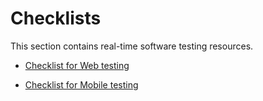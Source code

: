 # Checklists

This section contains real-time software testing resources. 

* [Checklist for Web testing](https://github.com/Viktroria94/Checklists/blob/main/Checklist%20for%20Web%20Site%20Testing.docx)

* [Checklist for Mobile  testing](https://github.com/Viktroria94/Checklists/blob/main/Ckecklict%20for%20mobile.docx)
